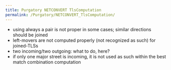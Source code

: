 ```yaml
---
title: Purgatory NETCONVERT TlsComputation
permalink: /Purgatory/NETCONVERT_TlsComputation/
---
```


-   using always a pair is not proper in some cases; similar directions should be joined
-   left-movers are not computed properly (not recognized as such) for joined-TLSs
-   two incoming/two outgoing: what to do, here?
-   if only one major street is incoming, it is not used as such within the best match combination computation
